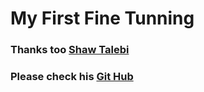# My First Fine Tunning

### Thanks too [Shaw Talebi](https://www.youtube.com/@ShawhinTalebi)
### Please check his [Git Hub](https://github.com/ShawhinT)